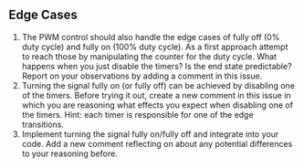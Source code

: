 ## Edge Cases

1.  The PWM control should also handle the edge cases of fully off (0% duty cycle) and fully on (100% duty cycle). As a first approach attempt to reach those by manipulating the counter for the  duty cycle.  What happens when you just disable the timers? Is the end state predictable? Report on your observations by adding a comment in this issue.
2.  Turning the signal fully on (or fully off) can be achieved by disabling one of the timers. Before trying it out, create a new comment in this issue in which you are reasoning what effects you expect when disabling one of the timers. Hint: each timer is responsible for one of the edge transitions. 
3.  Implement turning the signal fully on/fully off and integrate into your code. Add a new comment reflecting on about any potential differences to your reasoning before. 